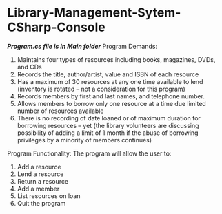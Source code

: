 # Library-Management-Sytem-CSharp-Console
***Program.cs file is in Main folder***
Program Demands:
1. Maintains four types of resources including books, magazines, DVDs, and CDs
2. Records the title, author/artist, value and ISBN of each resource
3. Has a maximum of 30 resources at any one time available to lend (inventory is rotated – not a consideration for this program)
4. Records members by first and last names, and telephone number.
5. Allows members to borrow only one resource at a time due limited number of resources available
6. There is no recording of date loaned or of maximum duration for borrowing resources – yet (the library volunteers are discussing possibility of adding a limit of 1 month if the abuse of borrowing privileges by a minority of members continues)

Program Functionality:
The program will allow the user to:
1. Add a resource
2. Lend a resource
3. Return a resource
4. Add a member
5. List resources on loan
6. Quit the program
